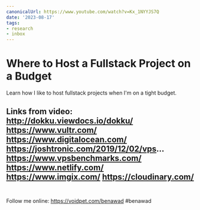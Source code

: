 ```yaml
---
canonicalUrl: https://www.youtube.com/watch?v=Kx_1NYYJS7Q
date: '2023-08-17'
tags:
- research
- inbox
---
```


# Where to Host a Fullstack Project on a Budget

Learn how I like to host fullstack projects when I'm on a tight budget.

Links from video:
http://dokku.viewdocs.io/dokku/
https://www.vultr.com/
https://www.digitalocean.com/
https://joshtronic.com/2019/12/02/vps...
https://www.vpsbenchmarks.com/
https://www.netlify.com/
https://www.imgix.com/
https://cloudinary.com/ ​
​
----
Follow me online: https://voidpet.com/benawad
#benawad